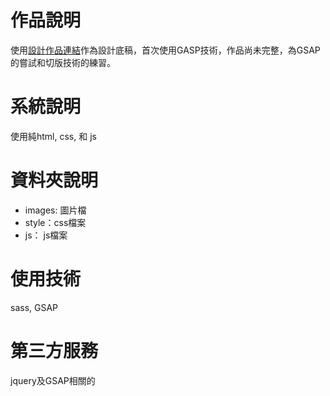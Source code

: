 # 作品說明
使用[設計作品連結](https://www.figma.com/file/MZIQCXRaJHYQBOCSelZE7l/Week1---The-F2E-%E6%B4%BB%E5%8B%95%E7%B6%B2%E7%AB%99%E8%A8%AD%E8%A8%88?node-id=0%3A1)作為設計底稿，首次使用GASP技術，作品尚未完整，為GSAP的嘗試和切版技術的練習。


# 系統說明
使用純html, css, 和 js

# 資料夾說明

- images: 圖片檔
- style：css檔案
- js： js檔案

# 使用技術
sass, GSAP

# 第三方服務
jquery及GSAP相關的
